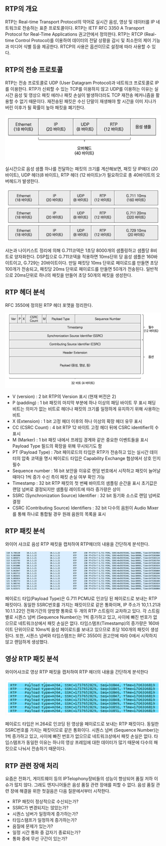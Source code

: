 ## RTP의 개요

RTP는 Real-time Transport Protocol의 약어로 실시간 음성, 영상 및 데이터를 IP 네트워크로 전송하는 표준 프로토콜이다. RTP는 IETF RFC 3350 A Transport Protocol for Real-Time Applications 권고안에서 정의한다. RTP는 RTCP (Real-time Control Protocol)를 이용하여 데이터의 전달 상황을 감시 및 최소한의 제어 기능과 미디어 식별 등을 제공한다. RTCP의 사용은 옵션이므로 설정에 따라 사용할 수 있다.

## RTP의 전송 프로토콜

RTP는 전송 프로토콜로 UDP (User Datagram Protocol)과 네트워크 프로토콜로 IP를 이용한다. RTP가 신뢰할 수 있는 TCP를 이용하지 않고 UDP를 이용하는 이유는 실시간 음성 및 영상으 패킷 에러나 패킷 손실이 발생하더라도 TCP 재전송 메커니즘을 활용할 수 없기 때문이다. 재전송된 패킷은 수신 단말이 재생해야 할 시간을 이미 지나가 버린 이후가 될 확률이 높아 패킷을 폐기한다.

![IP/UDP/RTP 헤더 크기](./image/28_1.png)

실시간으로 음성 샘플 하나를 전달하는 패킷의 크기를 계산해보면, 패킷 당 IP헤더 (20바이트), UDP 헤더(8 바이트), RTP 헤더 (12 바이트)r가 필요하므로 총 40바이트의 오버헤드가 발생한다.

![패킷당 페이로드의 크기](./image/28_2.png)

샤논과 나이키스트 정리에 의해 G.711코덱은 1초당 8000개의 샘플링하고 샘플당 8비트로 양자화한다. DSP칩으로 G.711코덱을 적용하면 10ms단위 당 음성 샘플은 160바이트이고, G.729는 20바이트이다. 만일 패킷당 10ms 단위로 페이로드를 만들면 초당 100개가 전송되고, 패킷당 20ms 단위로 페이로드를 만들면 50개가 전송된다. 일반적으로 20ms단위로 하나의 패킷을 만들어 초당 50개의 패킷을 생성한다.

## RTP 헤더 분석

RFC 3550에 정의된 RTP 헤더 포맷을 정리한다.

![RTP 헤더](./image/28_3.png)

- V (version) : 2 bit
  RTP의 Version 표시 (현재 버전은 2)
- P (padding) : 1 bit
  패킷의 마지막 부분에 하나 이상의 패딩 바이트 무 표시
  패딩 비트는 의미가 없는 비트로 헤더나 패킷의 크기를 일정하게 유지하기 위해 사용하는 비트 
- X (Extension) : 1 bit
  고정 헤더 이후의 하나 이상의 확장 헤더 유무 표시
- CC (CSRC Count) : 4 bit
  RTP 12 바이트 고정 헤더 뒤에 CSRC identifier의 수 표시
- M (Marker) : 1 bit
  패킷 내에서 프레임 경계와 같은 중요한 이벤트들을 표시
  Payload Type 필드의 확장을 위해 무시되기도 함 
- PT (Payload Type) : 7bit
  페이로드의 타입은 RTP가 전송하고 있는 실시간 데이터의 압축 코덱을 명시 
  페이로드 타입은 Capability Exchange 협상에서 상호 인지 필수
- Sequence number : 16 bit
  보안을 이유로 랜덤 번호에서 시작하고 패킷이 늘어날 때마다 1씩 증가
  수신 측이 패킷 손실 여부 확인 가능
- Timestamp : 32 bit
  RTP 패킷의 첫 번째 바이트의 샘플링 순간을 표시
  초기값은 랜덤 넘버로 결정되지만 샘플링 레이트에 따라 증가량은 상이
- SSRC (Synchronization Source) Identifier : 32 bit
  동기화 소스로 랜덤 넘버로 결정
- CSRC (Contributing Source) Identifiers : 32 bit
  다수의 음원이 Audio Mixer를 통해 하나로 통합될 경우 원래 음원의 목록을 표시 

## RTP 패킷 분석

와이어 샤크로 음성 RTP 패킷을 캡처하여 RTP헤더의 내용을 간단하게 분석한다.

![음성 RTP 패킷 분석](./image/28_4.png)

페이로드 타입(Payload Type)은 G.711 PCMU로 인코딩 된 페이로드로 보내는 RTP 패킷이다. 동일한 SSRC번호를 가지는 패킷이므로 같은 통화이며, IP 주소가 10,1.1.21과 10.1.1.22인 전화기간의 양방향 통화로 두 개의 RTP 스트림이 교차하고 있다. 각 스트림별로 시퀀스 넘버 (Sequence Number)는 1씩 증가하고 있고, 사이에 빠진 번호가 없으므로 네트워크상에서 패킷 손실은 없다. 타임스탬프(Timestamp)의 증가량은 160바이트 단위이므로 10ms씩 음성 페이로드를 보내고 있으므로 초당 100개의 패킷이 생성된다. 또한, 시퀀스 넘버와 타임스탬프는 RFC 3550이 권고안에 따라 0에서 시작하지 않고 랜덤하게 생성했다.

## 영상 RTP 패킷 분석

와이어샤크로 영상 RTP 패킷을 캡처하여 RTP 헤더의 내용을 간단하게 분석한다

![영상 RTP 패킷 분석](./image/28_5.png)

페이로드 타입은 H.264로 인코딩 된 영상을 페이로드로 보내는 RTP 패킷이다. 동일한 SSRC번호를 가지는 패킷이므로 같은 통화이다. 시퀀스 넘버 (Sequence Number)는 1씩 증가하고 있고, 사이에 빠진 번호가 없으므로 네트워크상에서 패킷 손실은 없다. 타임스탬프가 동일한 이유는 하나의 영상 프레임에 대한 데이터가 많기 때문에 다수의 패킷으로 나눠서 전송하기 때문이다.

## RTP 관련 장애 처리

요즘은 전화기, 게이트웨이 등의 IPTelophony장비들의 성능이 향상되어 품질 저하 이슈가 많지 않다. 그래도 엔지니어들은 음성 품질 관련 장애를 피할 수 없다. 음성 품질 관련 장애 해결을 위한 첫걸음은 다음 질문에서부터 시작한다.

- RTP 패킷이 정상적으로 수신되는가?
- SSRC가 변경되지는 않았는가?
- 시퀀스 넘버가 일정하게 증가하는가?
- 타임스탬프가 일정하게 증가하는가?
- 음질에 문제가 있는가?
- 일정 시간 통화 중 갑자기 종료되는가?
- 통화 중에 무선 구간이 있는가?